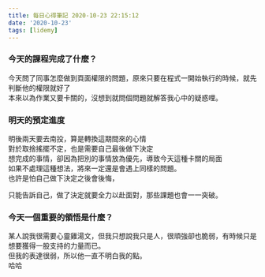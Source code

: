 ```yaml
---
title: 每日心得筆記 2020-10-23 22:15:12
date: '2020-10-23'
tags: [lidemy]
---
```


### 今天的課程完成了什麼？

今天問了同事怎麼做到頁面權限的問題，原來只要在程式一開始執行的時候，就先判斷他的權限就好了  
本來以為作業又要卡關的，沒想到就問個問題就解答我心中的疑惑哩。

### 明天的預定進度

明後兩天要去南投，算是轉換這期間來的心情  
對於取捨搖擺不定，也是需要自己最後做下決定  
想完成的事情，卻因為把別的事情放為優先，導致今天這種卡關的局面  
如果不處理這種想法，將來一定還是會遇上同樣的問題。  
也許是怕自己做下決定之後會後悔，

只能告訴自己，做了決定就要全力以赴面對，那些課題也會一一突破。

### 今天一個重要的領悟是什麼？

某人說我很需要心靈雞湯文，但我只想說我只是人，很頑強卻也脆弱，有時候只是想要獲得一股支持的力量而已。  
但我的表達很弱，所以他一直不明白我的點。  
哈哈
